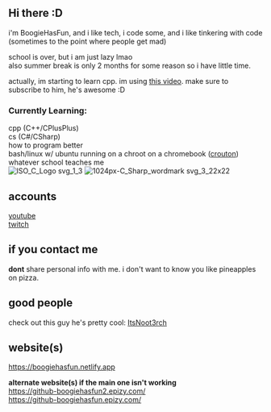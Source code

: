 ## Hi there :D
i'm BoogieHasFun, and i like tech, i code some, and i like tinkering with code (sometimes to the point where people get mad)

school is over, but i am just lazy lmao <br>
also summer break is only 2 months for some reason so i have little time.

actually, im starting to learn cpp. im using [this video](https://www.youtube.com/watch?v=-TkoO8Z07hI). make sure to subscribe to him, he's awesome :D

### Currently Learning:
cpp (C++/CPlusPlus) 
<br> cs (C#/CSharp)
<br> how to program better
<br> bash/linux w/ ubuntu running on a chroot on a chromebook ([crouton](https://github.com/dnschneid/crouton))
<br> whatever school teaches me <br>
![ISO_C_Logo svg_1_3](https://github.com/BoogieHasFun/BoogieHasFun/assets/76754631/c182103a-5e95-4490-997e-e273fc8a17af) ![1024px-C_Sharp_wordmark svg_3_22x22](https://github.com/BoogieHasFun/BoogieHasFun/assets/76754631/736dc097-bafc-4a99-9a2f-0b15c819289c)

## accounts 
[youtube](https://youtube.com/@boogiehasfun)
<br>[twitch](https://twitch.tv/boogiehasfun)


## if you contact me
**dont** share personal info with me. i don't want to know you like pineapples on pizza.

## good people <br>
check out this guy he's pretty cool: [ItsNoot3rch](https://youtube.com/@ItsNoot3rch)

## website(s)
https://boogiehasfun.netlify.app 
<br>

<b> alternate website(s) if the main one isn't working </b> <br>
https://github-boogiehasfun2.epizy.com/ <br>
https://github-boogiehasfun.epizy.com/ <br>


